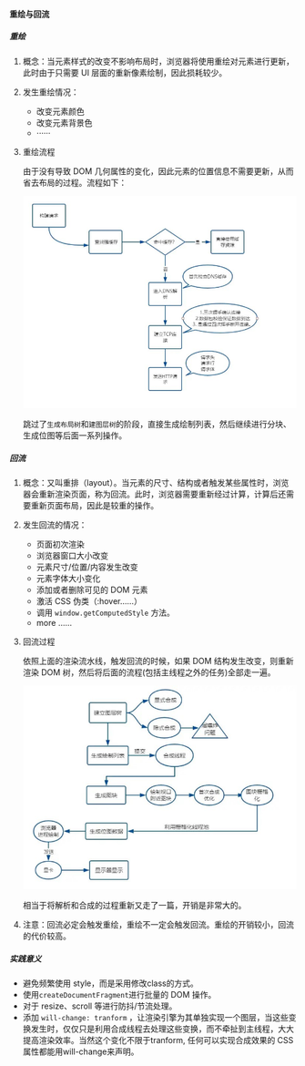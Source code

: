 #### 重绘与回流

##### 重绘

1. 概念：当元素样式的改变不影响布局时，浏览器将使用重绘对元素进行更新，此时由于只需要 UI 层面的重新像素绘制，因此损耗较少。

2. 发生重绘情况：

   - 改变元素颜色
   - 改变元素背景色
   - ······

3. 重绘流程

   由于没有导致 DOM 几何属性的变化，因此元素的位置信息不需要更新，从而省去布局的过程。流程如下：

   <img src="..\img\035.jpg" style="zoom:80%;" />

   跳过了`生成布局树`和`建图层树`的阶段，直接生成绘制列表，然后继续进行分块、生成位图等后面一系列操作。

##### 回流

1. 概念：又叫重排（layout）。当元素的尺寸、结构或者触发某些属性时，浏览器会重新渲染页面，称为回流。此时，浏览器需要重新经过计算，计算后还需要重新页面布局，因此是较重的操作。

2. 发生回流的情况：

   - 页面初次渲染
   - 浏览器窗口大小改变
   - 元素尺寸/位置/内容发生改变
   - 元素字体大小变化
   - 添加或者删除可见的 DOM 元素
   - 激活 CSS 伪类（:hover……）
   - 调用 `window.getComputedStyle` 方法。
   - more ……

3. 回流过程

   依照上面的渲染流水线，触发回流的时候，如果 DOM 结构发生改变，则重新渲染 DOM 树，然后将后面的流程(包括主线程之外的任务)全部走一遍。

   <img src="..\img\036.jpg" style="zoom:80%;" />

   相当于将解析和合成的过程重新又走了一篇，开销是非常大的。

4. 注意：回流必定会触发重绘，重绘不一定会触发回流。重绘的开销较小，回流的代价较高。

##### 实践意义

- 避免频繁使用 style，而是采用修改class的方式。
- 使用`createDocumentFragment`进行批量的 DOM 操作。
- 对于 resize、scroll 等进行防抖/节流处理。
- 添加 `will-change: tranform` ，让渲染引擎为其单独实现一个图层，当这些变换发生时，仅仅只是利用合成线程去处理这些变换，而不牵扯到主线程，大大提高渲染效率。当然这个变化不限于tranform, 任何可以实现合成效果的 CSS 属性都能用will-change来声明。

